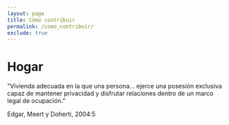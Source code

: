 ```yaml
---
layout: page
title: Cómo contribuir
permalink: /como_contribuir/
exclude: true
---
```


# Hogar

"Vivienda adecuada en la que una persona... ejerce una posesión
exclusiva capaz de mantener privacidad y disfrutar relaciones dentro
de un marco legal de ocupación." 


Edgar, Meert y Doherti, 2004:5
